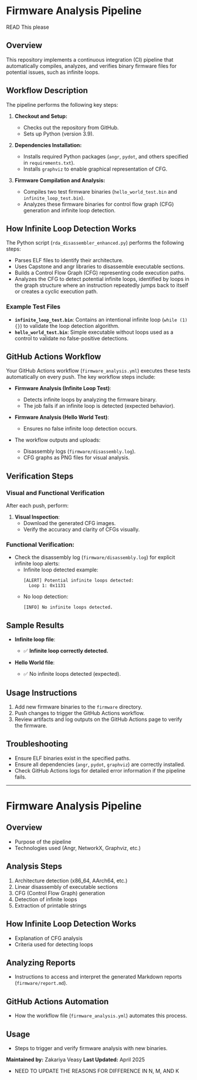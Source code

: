 # Firmware Analysis Pipeline
READ This please
## Overview
This repository implements a continuous integration (CI) pipeline that automatically compiles, analyzes, and verifies binary firmware files for potential issues, such as infinite loops.

## Workflow Description
The pipeline performs the following key steps:

1. **Checkout and Setup:**
   - Checks out the repository from GitHub.
   - Sets up Python (version 3.9).

2. **Dependencies Installation:**
   - Installs required Python packages (`angr`, `pydot`, and others specified in `requirements.txt`).
   - Installs `graphviz` to enable graphical representation of CFG.

3. **Firmware Compilation and Analysis:**
   - Compiles two test firmware binaries (`hello_world_test.bin` and `infinite_loop_test.bin`).
   - Analyzes these firmware binaries for control flow graph (CFG) generation and infinite loop detection.

## How Infinite Loop Detection Works

The Python script (`rda_disassembler_enhanced.py`) performs the following steps:

- Parses ELF files to identify their architecture.
- Uses Capstone and angr libraries to disassemble executable sections.
- Builds a Control Flow Graph (CFG) representing code execution paths.
- Analyzes the CFG to detect potential infinite loops, identified by loops in the graph structure where an instruction repeatedly jumps back to itself or creates a cyclic execution path.

### Example Test Files
- **`infinite_loop_test.bin`**: Contains an intentional infinite loop (`while (1) {}`) to validate the loop detection algorithm.
- **`hello_world_test.bin`**: Simple executable without loops used as a control to validate no false-positive detections.

## GitHub Actions Workflow

Your GitHub Actions workflow (`firmware_analysis.yml`) executes these tests automatically on every push. The key workflow steps include:

- **Firmware Analysis (Infinite Loop Test)**:
  - Detects infinite loops by analyzing the firmware binary.
  - The job fails if an infinite loop is detected (expected behavior).

- **Firmware Analysis (Hello World Test)**:
  - Ensures no false infinite loop detection occurs.

- The workflow outputs and uploads:
  - Disassembly logs (`firmware/disassembly.log`).
  - CFG graphs as PNG files for visual analysis.

## Verification Steps

### Visual and Functional Verification

After each push, perform:

1. **Visual Inspection**:
   - Download the generated CFG images.
   - Verify the accuracy and clarity of CFGs visually.

### Functional Verification:
- Check the disassembly log (`firmware/disassembly.log`) for explicit infinite loop alerts:
  - Infinite loop detected example:
    ```
    [ALERT] Potential infinite loops detected:
      Loop 1: 0x1131
    ```
  - No loop detection:
    ```
    [INFO] No infinite loops detected.
    ```

## Sample Results

- **Infinite loop file**:
  - ✅ **Infinite loop correctly detected.**

- **Hello World file**:
  - ✅ No infinite loops detected (expected).

## Usage Instructions

1. Add new firmware binaries to the `firmware` directory.
2. Push changes to trigger the GitHub Actions workflow.
3. Review artifacts and log outputs on the GitHub Actions page to verify the firmware.

## Troubleshooting

- Ensure ELF binaries exist in the specified paths.
- Ensure all dependencies (`angr`, `pydot`, `graphviz`) are correctly installed.
- Check GitHub Actions logs for detailed error information if the pipeline fails.

---



# Firmware Analysis Pipeline

## Overview
- Purpose of the pipeline
- Technologies used (Angr, NetworkX, Graphviz, etc.)

## Analysis Steps
1. Architecture detection (x86_64, AArch64, etc.)
2. Linear disassembly of executable sections
3. CFG (Control Flow Graph) generation
4. Detection of infinite loops
5. Extraction of printable strings

## How Infinite Loop Detection Works
- Explanation of CFG analysis
- Criteria used for detecting loops

## Analyzing Reports
- Instructions to access and interpret the generated Markdown reports (`firmware/report.md`).

## GitHub Actions Automation
- How the workflow file (`firmware_analysis.yml`) automates this process.

## Usage
- Steps to trigger and verify firmware analysis with new binaries.

**Maintained by:** Zakariya Veasy 
**Last Updated:** April 2025


- NEED TO UPDATE THE REASONS FOR DIFFERENCE IN N, M, AND K



